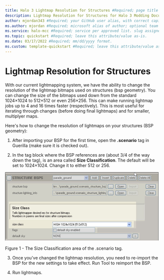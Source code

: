 ```yaml
---
title: Halo 3 Lightmap Resolution for Structures #Required; page title is displayed in search results. Include the brand.
description: Lightmap Resolution for Structures for Halo 3 Modding Documentation. #Required; article description that is displayed in search results. 
author: mjordan343 #Required; your GitHub user alias, with correct capitalization.
ms.author: mjordan #Required; microsoft alias of author; optional team alias.
ms.service: halo-mcc #Required; service per approved list. slug assigned by ACOM.
ms.topic: quickstart #Required; leave this attribute/value as-is.
ms.date: 03/17/2022 #Required; mm/dd/yyyy format.
ms.custom: template-quickstart #Required; leave this attribute/value as-is.
---
```


# Lightmap Resolution for Structures

With our current lightmapping system, we have the ability to change the resolution of the lightmap bitmaps used on structures (bsp geometry). You can change the size of the bitmaps used down from the standard 1024×1024 to 512×512 or even 256×256. This can make running lightmap jobs up to 4 and 16 times faster (respectively). This is most useful for iterating through changes (before doing final lightmaps) and for smaller, multiplyer maps.

Here's how to change the resolution of lightmaps on your structures (BSP geometry):

1. After importing your BSP for the first time, open the **.scenario** tag in Guerilla (make sure it is checked out).

2. In the tag block where the BSP references are (about 3/4 of the way down the tag), is an area called **Size Classification**. The default will be set to 1024×1024. Change it to either 512 or 256.

![View of the structure b s p tag highlighting the size class dropdown option set to 512 by 512.](./media/H3_Lightmap_SizeClassification.png)

Figure 1 - The Size Classification area of the .scenario tag.

3. Once you've changed the lightmap resolution, you need to re-import the BSP for the new settings to take effect. Run Tool to reimport the BSP.

4. Run lightmaps.
